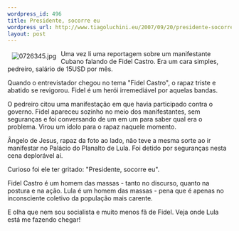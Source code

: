 ```yaml
--- 
wordpress_id: 496
title: Presidente, socorre eu
wordpress_url: http://www.tiagoluchini.eu/2007/09/20/presidente-socorre-eu/
layout: post
---
```

<img src="http://www.tiagoluchini.eu/wp-content/uploads/2007/09/0726345.jpg" title="0726345.jpg" alt="0726345.jpg" align="left" hspace="10" vspace="5" />Uma vez li uma reportagem sobre um manifestante Cubano falando de Fidel Castro. Era um cara simples, pedreiro, salário de 15USD por mês.

Quando o entrevistador chegou no tema "Fidel Castro", o rapaz triste e abatido se revigorou. Fidel é um herói irremediável por aquelas bandas.

O pedreiro citou uma manifestação em que havia participado contra o governo. Fidel apareceu sozinho no meio dos manifestantes, sem seguranças e foi conversando de um em um para saber qual era o problema. Virou um ídolo para o rapaz naquele momento.

Ângelo de Jesus, rapaz da foto ao lado, não teve a mesma sorte ao ir manifestar no Palácio do Planalto de Lula. Foi detido por seguranças nesta cena deplorável aí.

Curioso foi ele ter gritado: "Presidente, socorre eu".

Fidel Castro é um homem das massas - tanto no discurso, quanto na postura e na ação. Lula é um homem das massas - pena que é apenas no inconsciente coletivo da população mais carente.

E olha que nem sou socialista e muito menos fã de Fidel. Veja onde Lula está me fazendo chegar!
